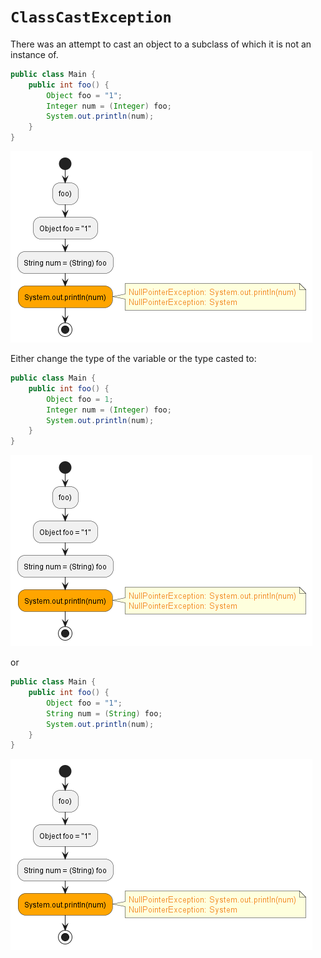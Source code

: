 # `ClassCastException`

There was an attempt to cast an object to a subclass of which it is not an instance of.


```java hl_lines="4"
public class Main {
    public int foo() {
        Object foo = "1";
        Integer num = (Integer) foo;
        System.out.println(num);
    }
}
```
![Example PlantUML](images/class-cast-error.png)

Either change the type of the variable or the type casted to:
```java hl_lines="3"
public class Main {
    public int foo() {
        Object foo = 1;
        Integer num = (Integer) foo;
        System.out.println(num);
    }
}
```
![Fixed Example PlantUML 1](images/class-cast-fixed1.png)

or

```java hl_lines="4"
public class Main {
    public int foo() {
        Object foo = "1";
        String num = (String) foo;
        System.out.println(num);
    }
}
```
![Fixed Example PlantUML 2](images/class-cast-fixed2.png)
